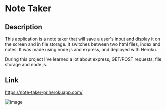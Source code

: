# Note Taker

## Description
This application is a note taker that will save a user's input and display it on the screen and in file storage. It switches between two html files, index and notes. It was made using node js and express, and deployed with Heroku.

During this project I've learned a lot about express, GET/POST requests, file storage and node js.

## Link

https://note-taker-pr.herokuapp.com/


![image](https://user-images.githubusercontent.com/115768554/213586756-debc4492-d1b6-4fa5-a738-a0dd0fde9ef2.png)
